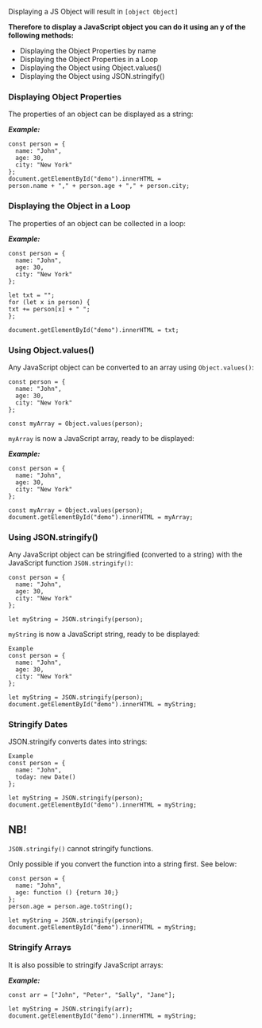 Displaying a JS Object will result in `[object Object]`

**Therefore to display a JavaScript object you can do it using an y of the following methods:**
- Displaying the Object Properties by name
- Displaying the Object Properties in a Loop
- Displaying the Object using Object.values()
- Displaying the Object using JSON.stringify()

### Displaying Object Properties
The properties of an object can be displayed as a string:

***Example:***
```
const person = {
  name: "John",
  age: 30,
  city: "New York"
};
document.getElementById("demo").innerHTML =
person.name + "," + person.age + "," + person.city;
```

### Displaying the Object in a Loop
The properties of an object can be collected in a loop:

***Example:***
```
const person = {
  name: "John",
  age: 30,
  city: "New York"
};

let txt = "";
for (let x in person) {
txt += person[x] + " ";
};

document.getElementById("demo").innerHTML = txt;
```

### Using Object.values()
Any JavaScript object can be converted to an array using `Object.values()`:

```
const person = {
  name: "John",
  age: 30,
  city: "New York"
};

const myArray = Object.values(person);
```

`myArray` is now a JavaScript array, ready to be displayed:

***Example:***
```
const person = {
  name: "John",
  age: 30,
  city: "New York"
};

const myArray = Object.values(person);
document.getElementById("demo").innerHTML = myArray;
```

### Using JSON.stringify()
Any JavaScript object can be stringified (converted to a string) with the JavaScript function `JSON.stringify()`:
```
const person = {
  name: "John",
  age: 30,
  city: "New York"
};

let myString = JSON.stringify(person);
```
`myString` is now a JavaScript string, ready to be displayed:


```
Example
const person = {
  name: "John",
  age: 30,
  city: "New York"
};

let myString = JSON.stringify(person);
document.getElementById("demo").innerHTML = myString;
```

### Stringify Dates
JSON.stringify converts dates into strings:
```
Example
const person = {
  name: "John",
  today: new Date()
};

let myString = JSON.stringify(person);
document.getElementById("demo").innerHTML = myString;
```

## NB!
`JSON.stringify()` cannot stringify functions.

Only possible if you convert the function into a string first. See below:
```
const person = {
  name: "John",
  age: function () {return 30;}
};
person.age = person.age.toString();

let myString = JSON.stringify(person);
document.getElementById("demo").innerHTML = myString;
```


### Stringify Arrays
It is also possible to stringify JavaScript arrays:

***Example:***
```
const arr = ["John", "Peter", "Sally", "Jane"];

let myString = JSON.stringify(arr);
document.getElementById("demo").innerHTML = myString;
```